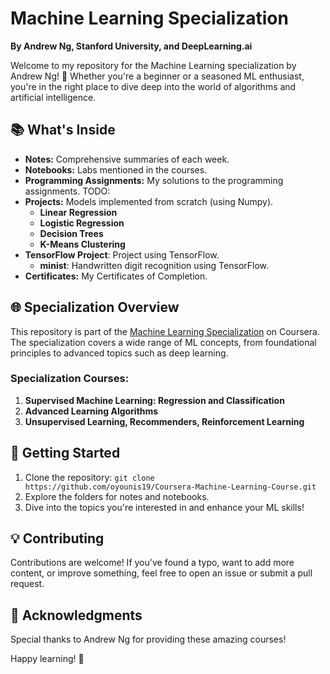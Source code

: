 # Machine Learning Specialization 
**By Andrew Ng, Stanford University, and DeepLearning.ai**

Welcome to my repository for the Machine Learning specialization by Andrew Ng! 🤖 Whether you're a beginner or a seasoned ML enthusiast, you're in the right place to dive deep into the world of algorithms and artificial intelligence.

## 📚 What's Inside

- **Notes:** Comprehensive summaries of each week.
- **Notebooks:** Labs mentioned in the courses.
- **Programming Assignments:** My solutions to the programming assignments. TODO:
- **Projects:** Models implemented from scratch (using Numpy).
    - **Linear Regression**
    - **Logistic Regression**
    - **Decision Trees**
    - **K-Means Clustering**
- **TensorFlow Project**: Project using TensorFlow.
    - **minist**: Handwritten digit recognition using TensorFlow.
- **Certificates:** My Certificates of Completion.

## 🌐 Specialization Overview

This repository is part of the [Machine Learning Specialization](https://www.coursera.org/specializations/machine-learning-introduction) on Coursera. The specialization covers a wide range of ML concepts, from foundational principles to advanced topics such as deep learning.

### Specialization Courses:

1. **Supervised Machine Learning: Regression and Classification**
2. **Advanced Learning Algorithms**
3. **Unsupervised Learning, Recommenders, Reinforcement Learning**

## 🚀 Getting Started

1. Clone the repository: `git clone https://github.com/oyounis19/Coursera-Machine-Learning-Course.git`
2. Explore the folders for notes and notebooks.
3. Dive into the topics you're interested in and enhance your ML skills!

## 💡 Contributing

Contributions are welcome! If you've found a typo, want to add more content, or improve something, feel free to open an issue or submit a pull request.

## 🌟 Acknowledgments

Special thanks to Andrew Ng for providing these amazing courses!

Happy learning! 🚀
